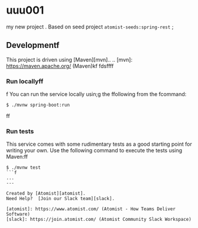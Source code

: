 # uuu001
my new project
.
Based on seed project `atomist-seeds:spring-rest`
;
## Developmentf

This project is driven using [Maven][mvn]..
..
[mvn]: https://maven.apache.org/ (Maven)kf
fdsffff
### Run locallyff
f
You can run the service locally usin;g the ffollowing from the fcommand:

```fkjff
$ ./mvnw spring-boot:run
```
ff
### Run tests

This service comes with some rudimentary tests as a good starting
point for writing your own.  Use the following command to execute the
tests using Maven:ff

```
$ ./mvnw test
```f
...
---

Created by [Atomist][atomist].
Need Help?  [Join our Slack team][slack].

[atomist]: https://www.atomist.com/ (Atomist - How Teams Deliver Software)
[slack]: https://join.atomist.com/ (Atomist Community Slack Workspace)
